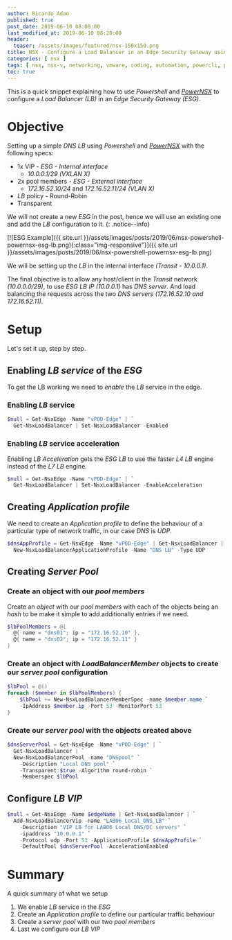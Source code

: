 ```yaml
---
author: Ricardo Adao
published: true
post_date: 2019-06-10 08:00:00
last_modified_at: 2019-06-10 08:20:00
header:
  teaser: /assets/images/featured/nsx-150x150.png
title: NSX - Configure a Load Balancer in an Edge Security Gateway using Powershell/PowerNSX
categories: [ nsx ]
tags: [ nsx, nsx-v, networking, vmware, coding, automation, powercli, powershell, powernsx, sddc ]
toc: true
---
```

This is a quick snippet explaining how to use _Powershell_ and _[PowerNSX](https://powernsx.github.io/)_ to configure a _Load Balancer (LB)_ in an _Edge Security Gateway (ESG)_.

# Objective

Setting up a simple _DNS LB_ using _Powershell_ and _[PowerNSX](https://powernsx.github.io/)_ with the following specs:

* 1x VIP - _ESG - Internal interface_  
  * _10.0.0.1/29_ _(VXLAN X)_
* 2x pool members - _ESG - External interface_  
  * _172.16.52.10/24_ and _172.16.52.11/24_ _(VLAN X)_
* _LB_ policy - Round-Robin
* Transparent

We will not create a new _ESG_ in the post, hence we will use an existing one and add the _LB_ configuration to it.
{: .notice--info}

[![ESG Example]({{ site.url }}/assets/images/posts/2019/06/nsx-powershell-powernsx-esg-lb.png){:class="img-responsive"}]({{ site.url }}/assets/images/posts/2019/06/nsx-powershell-powernsx-esg-lb.png)

We will be setting up the _LB_ in the internal interface _(Transit - 10.0.0.1)_.

The final objective is to allow any host/client in the _Transit_ network _(10.0.0.0/29)_, to use _ESG LB IP (10.0.0.1)_ has _DNS server_.
And load balancing the requests across the two _DNS servers_ _(172.16.52.10 and 172.16.52.11)_.

# Setup

Let's set it up, step by step.

## Enabling _LB service_ of the _ESG_

To get the LB working we need to _enable_ the _LB_ service in the edge.

### Enabling _LB_ service

```powershell
$null = Get-NsxEdge -Name "vPOD-Edge" | `
  Get-NsxLoadBalancer | Set-NsxLoadBalancer -Enabled
```

### Enabling _LB_ service acceleration

Enabling _LB Acceleration_ gets the _ESG LB_ to use the faster _L4 LB_ engine instead of the _L7 LB_ engine.

```powershell
$null = Get-NsxEdge -Name "vPOD-Edge" | `
  Get-NsxLoadBalancer | Set-NsxLoadBalancer -EnableAcceleration
```

## Creating _Application profile_

We need to create an _Application profile_ to define the behaviour of a particular type of network traffic, in our case _DNS_ is _UDP_.

```powershell
$dnsAppProfile = Get-NsxEdge -Name "vPOD-Edge" | Get-NsxLoadBalancer | `
  New-NsxLoadBalancerApplicationProfile -Name "DNS LB" -Type UDP
```

## Creating _Server Pool_

### Create an object with our _pool members_

Create an _object_ with our _pool members_ with each of the objects being an _hash_ to be make it simple to add additionally entries if we need.

```powershell
$lbPoolMembers = @(
  @{ name = "dns01"; ip = "172.16.52.10" },
  @{ name = "dns02"; ip = "172.16.52.11" }
)
```

### Create an object with _LoadBalancerMember_ objects to create our _server pool_ configuration

```powershell
$lbPool = @()
foreach ($member in $lbPoolMembers) {
    $lbPool += New-NsxLoadBalancerMemberSpec -name $member.name `
    -IpAddress $member.ip -Port 53 -MonitorPort 53
}
```

### Create our _server pool_ with the objects created above

```powershell
$dnsServerPool = Get-NsxEdge -Name "vPOD-Edge" | `
  Get-NsxLoadBalancer | `
  New-NsxLoadBalancerPool -name "DNSpool" `
    -Description "Local DNS pool" `
    -Transparent:$true -Algorithm round-robin `
    -Memberspec $lbPool
```

## Configure _LB VIP_

```powershell
$null = Get-NsxEdge -Name $edgeName | Get-NsxLoadBalancer | `
  Add-NsxLoadBalancerVip -name "LAB06_Local_DNS_LB" `
    -Description "VIP LB for LAB06 Local DNS/DC servers" `
    -ipaddress "10.0.0.1" `
    -Protocol udp -Port 53 -ApplicationProfile $dnsAppProfile `
    -DefaultPool $dnsServerPool -AccelerationEnabled
```

# Summary

A quick summary of what we setup

1. We enable _LB_ service in the _ESG_
2. Create an _Application profile_ to define our particular traffic behaviour
3. Create a _server pool_ with our two _pool members_
4. Last we configure our _LB VIP_